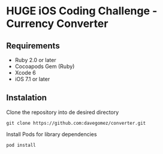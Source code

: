# HUGE iOS Coding Challenge - Currency Converter



## Requirements

- Ruby 2.0 or later
- Cocoapods Gem (Ruby)
- Xcode 6
- iOS 7.1 or later

## Instalation

Clone the repository into de desired directory

    git clone https://github.com:davegomez/converter.git
    
Install Pods for library dependencies

    pod install

